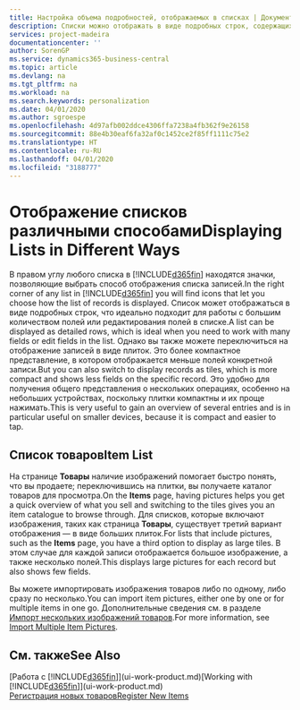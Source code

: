 ```yaml
---
title: Настройка объема подробностей, отображаемых в списках | Документация Майкрософт
description: Списки можно отображать в виде подробных строк, содержащих максимум информации, или в виде плиток, которые удобно просматривать и которые могут включать в себя эскизы изображений.
services: project-madeira
documentationcenter: ''
author: SorenGP
ms.service: dynamics365-business-central
ms.topic: article
ms.devlang: na
ms.tgt_pltfrm: na
ms.workload: na
ms.search.keywords: personalization
ms.date: 04/01/2020
ms.author: sgroespe
ms.openlocfilehash: 4d97afb002ddce4306ffa7238a4fb362f9e26158
ms.sourcegitcommit: 88e4b30eaf6fa32af0c1452ce2f85ff1111c75e2
ms.translationtype: HT
ms.contentlocale: ru-RU
ms.lasthandoff: 04/01/2020
ms.locfileid: "3188777"
---
```

# <a name="displaying-lists-in-different-ways"></a><span data-ttu-id="d50af-103">Отображение списков различными способами</span><span class="sxs-lookup"><span data-stu-id="d50af-103">Displaying Lists in Different Ways</span></span>
<span data-ttu-id="d50af-104">В правом углу любого списка в [!INCLUDE[d365fin](includes/d365fin_md.md)] находятся значки, позволяющие выбрать способ отображения списка записей.</span><span class="sxs-lookup"><span data-stu-id="d50af-104">In the right corner of any list in [!INCLUDE[d365fin](includes/d365fin_md.md)] you will find icons that let you choose how the list of records is displayed.</span></span> <span data-ttu-id="d50af-105">Список может отображаться в виде подробных строк, что идеально подходит для работы с большим количеством полей или редактирования полей в списке.</span><span class="sxs-lookup"><span data-stu-id="d50af-105">A list can be displayed as detailed rows, which is ideal when you need to work with many fields or edit fields in the list.</span></span> <span data-ttu-id="d50af-106">Однако вы также можете переключиться на отображение записей в виде плиток. Это более компактное представление, в котором отображается меньше полей конкретной записи.</span><span class="sxs-lookup"><span data-stu-id="d50af-106">But you can also switch to display records as tiles, which is more compact and shows less fields on the specific record.</span></span> <span data-ttu-id="d50af-107">Это удобно для получения общего представления о нескольких операциях, особенно на небольших устройствах, поскольку плитки компактны и их проще нажимать.</span><span class="sxs-lookup"><span data-stu-id="d50af-107">This is very useful to gain an overview of several entries and is in particular useful on smaller devices, because it is compact and easier to tap.</span></span>

## <a name="item-list"></a><span data-ttu-id="d50af-108">Список товаров</span><span class="sxs-lookup"><span data-stu-id="d50af-108">Item List</span></span>
<span data-ttu-id="d50af-109">На странице **Товары** наличие изображений помогает быстро понять, что вы продаете; переключившись на плитки, вы получаете каталог товаров для просмотра.</span><span class="sxs-lookup"><span data-stu-id="d50af-109">On the **Items** page, having pictures helps you get a quick overview of what you sell and switching to the tiles gives you an item catalogue to browse through.</span></span> <span data-ttu-id="d50af-110">Для списков, которые включают изображения, таких как страница **Товары**, существует третий вариант отображения — в виде больших плиток.</span><span class="sxs-lookup"><span data-stu-id="d50af-110">For lists that include pictures, such as the **Items** page, you have a third option to display as large tiles.</span></span> <span data-ttu-id="d50af-111">В этом случае для каждой записи отображается большое изображение, а также несколько полей.</span><span class="sxs-lookup"><span data-stu-id="d50af-111">This displays large pictures for each record but also shows few fields.</span></span>

<span data-ttu-id="d50af-112">Вы можете импортировать изображения товаров либо по одному, либо сразу по несколько.</span><span class="sxs-lookup"><span data-stu-id="d50af-112">You can import item pictures, either one by one or for multiple items in one go.</span></span> <span data-ttu-id="d50af-113">Дополнительные сведения см. в разделе [Импорт нескольких изображений товаров](inventory-how-import-item-pictures.md).</span><span class="sxs-lookup"><span data-stu-id="d50af-113">For more information, see [Import Multiple Item Pictures](inventory-how-import-item-pictures.md).</span></span>  

## <a name="see-also"></a><span data-ttu-id="d50af-114">См. также</span><span class="sxs-lookup"><span data-stu-id="d50af-114">See Also</span></span>
<span data-ttu-id="d50af-115">[Работа с [!INCLUDE[d365fin](includes/d365fin_md.md)]](ui-work-product.md)</span><span class="sxs-lookup"><span data-stu-id="d50af-115">[Working with [!INCLUDE[d365fin](includes/d365fin_md.md)]](ui-work-product.md)</span></span>  
[<span data-ttu-id="d50af-116">Регистрация новых товаров</span><span class="sxs-lookup"><span data-stu-id="d50af-116">Register New Items</span></span>](inventory-how-register-new-items.md)  
